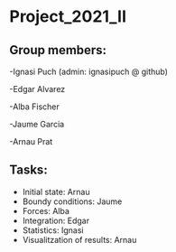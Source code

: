 # Project_2021_II


## Group members:

-Ignasi Puch (admin: ignasipuch @ github)

-Edgar Alvarez

-Alba Fischer

-Jaume Garcia

-Arnau Prat


## Tasks:

- Initial state: Arnau
- Boundy conditions: Jaume
- Forces: Alba
- Integration: Edgar
- Statistics: Ignasi
- Visualitzation of results: Arnau
